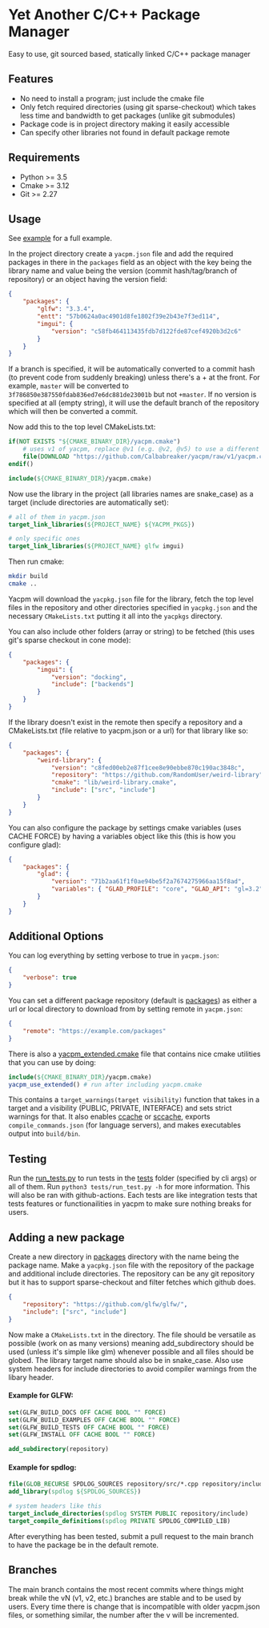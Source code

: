 # Yet Another C/C++ Package Manager

Easy to use, git sourced based, statically linked C/C++ package manager

## Features

-   No need to install a program; just include the cmake file
-   Only fetch required directories (using git sparse-checkout) which takes
    less time and bandwidth to get packages (unlike git submodules)
-   Package code is in project directory making it easily accessible
-   Can specify other libraries not found in default package remote

## Requirements

-   Python >= 3.5
-   Cmake >= 3.12
-   Git >= 2.27

## Usage

See [example](./example/) for a full example.

In the project directory create a `yacpm.json` file and add the required
packages in there in the `packages` field as an object with the key being the
library name and value being the version (commit hash/tag/branch of repository)
or an object having the version field:

```json
{
    "packages": {
        "glfw": "3.3.4",
        "entt": "57b0624a0ac4901d8fe1802f39e2b43e7f3ed114",
        "imgui": {
            "version": "c58fb464113435fdb7d122fde87cef4920b3d2c6"
        }
    }
}
```

If a branch is specified, it will be automatically converted to a commit hash
(to prevent code from suddenly breaking) unless there's a + at the front. For
example, `master` will be converted to
`3f786850e387550fdab836ed7e6dc881de23001b` but not `+master`. If no version is
specified at all (empty string), it will use the default branch of the
repository which will then be converted a commit.

Now add this to the top level CMakeLists.txt:

```cmake
if(NOT EXISTS "${CMAKE_BINARY_DIR}/yacpm.cmake")
    # uses v1 of yacpm, replace @v1 (e.g. @v2, @v5) to use a different version see https://github.com/Calbabreaker/yacpm/#branches
    file(DOWNLOAD "https://github.com/Calbabreaker/yacpm/raw/v1/yacpm.cmake" "${CMAKE_BINARY_DIR}/yacpm.cmake")
endif()

include(${CMAKE_BINARY_DIR}/yacpm.cmake)
```

Now use the library in the project (all libraries names are snake_case) as a
target (include directories are automatically set):

```cmake
# all of them in yacpm.json
target_link_libraries(${PROJECT_NAME} ${YACPM_PKGS})

# only specific ones
target_link_libraries(${PROJECT_NAME} glfw imgui)
```

Then run cmake:

```sh
mkdir build
cmake ..
```

Yacpm will download the `yacpkg.json` file for the library, fetch the
top level files in the repository and other directories specified in
`yacpkg.json` and the necessary `CMakeLists.txt` putting it all into the
`yacpkgs` directory.

You can also include other folders (array or string) to be fetched (this uses
git's sparse checkout in cone mode):

```json
{
    "packages": {
        "imgui": {
            "version": "docking",
            "include": ["backends"]
        }
    }
}
```

If the library doesn't exist in the remote then specify a repository and a
CMakeLists.txt (file relative to yacpm.json or a url) for that library like so:

```json
{
    "packages": {
        "weird-library": {
            "version": "c8fed00eb2e87f1cee8e90ebbe870c190ac3848c",
            "repository": "https://github.com/RandomUser/weird-library",
            "cmake": "lib/weird-library.cmake",
            "include": ["src", "include"]
        }
    }
}
```

You can also configure the package by settings cmake variables (uses CACHE FORCE)
by having a variables object like this (this is how you configure glad):

```json
{
    "packages": {
        "glad": {
            "version": "71b2aa61f1f0ae94be5f2a7674275966aa15f8ad",
            "variables": { "GLAD_PROFILE": "core", "GLAD_API": "gl=3.2" }
        }
    }
}
```

## Additional Options

You can log everything by setting verbose to true in `yacpm.json`:

```json
{
    "verbose": true
}
```

You can set a different package repository (default is [packages](./packages))
as either a url or local directory to download from by setting remote in
`yacpm.json`:

```json
{
    "remote": "https://example.com/packages"
}
```

There is also a [yacpm_extended.cmake](./yacpm_extended.cmake) file that
contains nice cmake utilities that you can use by doing:

```cmake
include(${CMAKE_BINARY_DIR}/yacpm.cmake)
yacpm_use_extended() # run after including yacpm.cmake
```

This contains a `target_warnings(target visibility)` function that takes in a
target and a visibility (PUBLIC, PRIVATE, INTERFACE) and sets strict warnings
for that. It also enables [ccache](https://ccache.dev/) or
[sccache](https://github.com/mozilla/sccache), exports
`compile_commands.json` (for language servers), and makes executables output
into `build/bin`.

## Testing

Run the [run_tests.py](./tests/run_test.py) to run tests in the
[tests](./tests) folder (specified by cli args) or all of them.
Run `python3 tests/run_test.py -h` for more information. This will also be ran
with github-actions. Each tests are like integration tests that tests features
or functionailities in yacpm to make sure nothing breaks for users.

## Adding a new package

Create a new directory in [packages](./packages) directory with the name being
the package name. Make a `yacpkg.json` file with the repository of the package
and additional include directories. The repository can be any git repository
but it has to support sparse-checkout and filter fetches which github does.

```json
{
    "repository": "https://github.com/glfw/glfw/",
    "include": ["src", "include"]
}
```

Now make a `CMakeLists.txt` in the directory. The file should be versatile as
possible (work on as many versions) meaning add_subdirectory should be used
(unless it's simple like glm) whenever possible and all files should be globed.
The library target name should also be in snake_case. Also use system headers
for include directories to avoid compiler warnings from the libary header.

#### Example for GLFW:

```cmake
set(GLFW_BUILD_DOCS OFF CACHE BOOL "" FORCE)
set(GLFW_BUILD_EXAMPLES OFF CACHE BOOL "" FORCE)
set(GLFW_BUILD_TESTS OFF CACHE BOOL "" FORCE)
set(GLFW_INSTALL OFF CACHE BOOL "" FORCE)

add_subdirectory(repository)
```

#### Example for spdlog:

```cmake
file(GLOB_RECURSE SPDLOG_SOURCES repository/src/*.cpp repository/include/*.h)
add_library(spdlog ${SPDLOG_SOURCES})

# system headers like this
target_include_directories(spdlog SYSTEM PUBLIC repository/include)
target_compile_definitions(spdlog PRIVATE SPDLOG_COMPILED_LIB)
```

After everything has been tested, submit a pull request to the main branch to
have the package be in the default remote.

## Branches

The main branch contains the most recent commits where things might break while
the vN (v1, v2, etc.) branches are stable and to be used by users. Every time
there is change that is incompatible with older yacpm.json files, or something
similar, the number after the v will be incremented.
